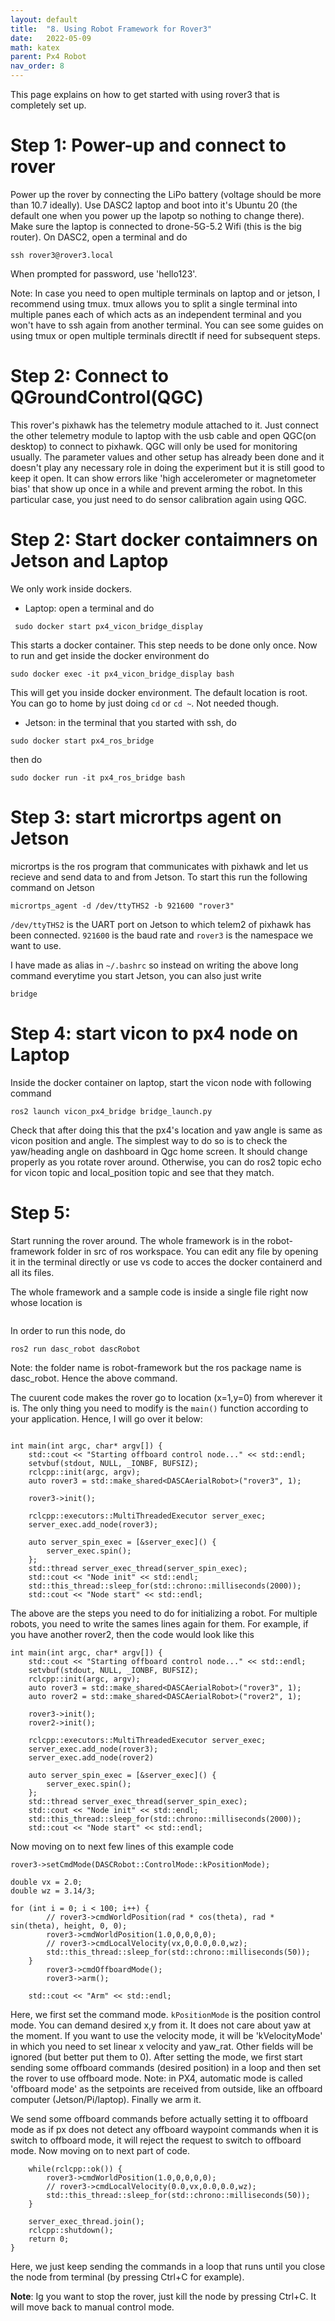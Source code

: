 ```yaml
---
layout: default
title:  "8. Using Robot Framework for Rover3"
date:   2022-05-09
math: katex
parent: Px4 Robot
nav_order: 8
---
```


This page explains on how to get started with using rover3 that is completely set up.

# Step 1: Power-up and connect to rover
Power up the rover by connecting the LiPo battery (voltage should be more than 10.7 ideally). Use DASC2 laptop and boot into it's Ubuntu 20 (the default one when you power up the lapotp so nothing to change there). Make sure the laptop is connected to drone-5G-5.2 Wifi (this is the big router). On DASC2, open a terminal and do
```
ssh rover3@rover3.local
```
When prompted for password, use 'hello123'.

Note: In case you need to open multiple terminals on laptop and or jetson, I recommend using tmux. tmux allows you to split a single terminal into multiple panes each of which acts as an independent terminal and you won't have to ssh again from another terminal. You can see some guides on using tmux or open multiple terminals directlt if need for subsequent steps.

# Step 2: Connect to QGroundControl(QGC)
This rover's pixhawk has the telemetry module attached to it. Just connect the other telemetry module to laptop with the usb cable and open QGC(on desktop) to connect to pixhawk. QGC will only be used for monitoring usually. The parameter values and other setup has already been done and it doesn't play any necessary role in doing the experiment but it is still good to keep it open. It can show errors like 'high accelerometer or magnetometer bias' that show up once in a while and prevent arming the robot. In this particular case, you just need to do sensor calibration again using QGC.

# Step 2: Start docker contaimners on Jetson and Laptop
We only work inside dockers. 
- Laptop: open a terminal and do 
```
 sudo docker start px4_vicon_bridge_display
```
This starts a docker container. This step needs to be done only once. Now to run and get inside the docker environment do
```
sudo docker exec -it px4_vicon_bridge_display bash
```
This will get you inside docker environment. The default location is root. You can go to home by just doing `cd` or `cd ~`. Not needed though.
- Jetson: in the terminal that you started with ssh, do
```
sudo docker start px4_ros_bridge
```
then do 
 ```
 sudo docker run -it px4_ros_bridge bash
 ```

# Step 3: start micrortps agent on Jetson
micrortps is the ros program that communicates with pixhawk and let us recieve and send data to and from Jetson. To start this run the following command on Jetson
```
micrortps_agent -d /dev/ttyTHS2 -b 921600 "rover3"
```
`/dev/ttyTHS2` is the UART port on Jetson to which telem2 of pixhawk has been connected. `921600` is the baud rate and `rover3` is the namespace we want to use.

I have made as alias in `~/.bashrc` so instead on writing the above long command everytime you start Jetson, you can also just write
```
bridge
```

# Step 4: start vicon to px4 node on Laptop
Inside the docker container on laptop, start the vicon node with following command
```
ros2 launch vicon_px4_bridge bridge_launch.py
```
Check that after doing this that the px4's location and yaw angle is same as vicon position and angle. The simplest way to do so is to check the yaw/heading angle on dashboard in Qgc home screen. It should change properly as you rotate rover around. Otherwise, you can do ros2 topic echo for vicon topic and local_position topic and see that they match.

# Step 5: 
Start running the rover around. The whole framework is in the robot-framework folder in src of ros workspace. You can edit any file by opening it in the terminal directly or use vs code to acces the docker containerd and all its files.

The whole framework and a sample code is inside a single file right now whose location is
```

```
In order to run this node, do
```
ros2 run dasc_robot dascRobot
```

Note: the folder name is robot-framework but the ros package name is dasc_robot. Hence the above command.

The cuurent code makes the rover go to location (x=1,y=0) from wherever it is. The only thing you need to modify is the `main()` function according to your application. Hence, I will go over it below:



```

int main(int argc, char* argv[]) {
	std::cout << "Starting offboard control node..." << std::endl;
	setvbuf(stdout, NULL, _IONBF, BUFSIZ);
	rclcpp::init(argc, argv);
    auto rover3 = std::make_shared<DASCAerialRobot>("rover3", 1);
    
    rover3->init();
    
    rclcpp::executors::MultiThreadedExecutor server_exec;
    server_exec.add_node(rover3);
    
    auto server_spin_exec = [&server_exec]() {
        server_exec.spin();
    };
    std::thread server_exec_thread(server_spin_exec);
    std::cout << "Node init" << std::endl;
    std::this_thread::sleep_for(std::chrono::milliseconds(2000));
    std::cout << "Node start" << std::endl;
```

The above are the steps you need to do for initializing a robot. For multiple robots, you need to write the sames lines again for them. For example, if you have another rover2, then the code would look like this
```
int main(int argc, char* argv[]) {
	std::cout << "Starting offboard control node..." << std::endl;
	setvbuf(stdout, NULL, _IONBF, BUFSIZ);
	rclcpp::init(argc, argv);
    auto rover3 = std::make_shared<DASCAerialRobot>("rover3", 1);
    auto rover2 = std::make_shared<DASCAerialRobot>("rover2", 1);
    
    rover3->init();
    rover2->init();
    
    rclcpp::executors::MultiThreadedExecutor server_exec;
    server_exec.add_node(rover3);
    server_exec.add_node(rover2)
    
    auto server_spin_exec = [&server_exec]() {
        server_exec.spin();
    };
    std::thread server_exec_thread(server_spin_exec);
    std::cout << "Node init" << std::endl;
    std::this_thread::sleep_for(std::chrono::milliseconds(2000));
    std::cout << "Node start" << std::endl;
```

Now moving on to next few lines of this example code
```
rover3->setCmdMode(DASCRobot::ControlMode::kPositionMode);

double vx = 2.0;
double wz = 3.14/3;
    
for (int i = 0; i < 100; i++) {
        // rover3->cmdWorldPosition(rad * cos(theta), rad * sin(theta), height, 0, 0);
        rover3->cmdWorldPosition(1.0,0,0,0,0);  
        // rover3->cmdLocalVelocity(vx,0,0.0,0.0,wz);  
        std::this_thread::sleep_for(std::chrono::milliseconds(50));
    }
        rover3->cmdOffboardMode();
        rover3->arm();
    
    std::cout << "Arm" << std::endl;
```
Here, we first set the command mode. `kPositionMode` is the position control mode. You can demand desired x,y from it. It does not care about yaw at the moment. If you want to use the velocity mode, it will be 'kVelocityMode' in which you need to set linear x velocity and yaw_rat. Other fields will be ignored (but better put them to 0). 
After setting the mode, we first start sending some offboard commands (desired position) in a loop and then set the rover to use offboard mode.
Note: in PX4, automatic mode is called 'offboard mode' as the setpoints are received from outside, like an offboard computer (Jetson/Pi/laptop). Finally we arm it.

We send some offboard commands before actually setting it to offboard mode as if px does not detect any offboard waypoint commands when it is switch to offboard mode, it will reject the request to switch to offboard mode. Now moving on to next part of code.
```
    while(rclcpp::ok()) {
        rover3->cmdWorldPosition(1.0,0,0,0,0);  
        // rover3->cmdLocalVelocity(0.0,vx,0.0,0.0,wz);  
        std::this_thread::sleep_for(std::chrono::milliseconds(50));
    }

    server_exec_thread.join();
    rclcpp::shutdown();
	return 0;
}
```
Here, we just keep sending the commands in a loop that runs until you close the node from terminal (by pressing Ctrl+C for example).

**Note**: Ig you want to stop the rover, just kill the node by pressing Ctrl+C. It will move back to manual control mode.







<!-- # Old(Incomplete) documentation from here on. 
# Framework
Make sure to make some position/velocity commands before commanding to arm

# Ground Robot

## Container 
Use the container vicon_px4_ros2_bridge:veriosn1.1 (px4_vicon_bridge_display in DASC 2) on the laptop you plan to use. if using indoor make sure to launch the file bridge_launch.py, and afterwards run dasc_robot. These are located in px3_ros_com_ros2. Any changes made to any of the files in px4_ros_com_ros2 requires a colcon build afterwards.

## bridge_launch.py

Before launching bridge_launch.py check the launch file to see if there are nodes for each agent you're planning to use has been added and is using the proper namespace set on the vehicle itself and on vicon's computer. Make sure the Vicon computer is connected to swarm-5G or the appropriate network, and that the IP address specified in the hostname variable matches the vicon computer's ip address. Then launch with the command

```
ros2 launch vicon_px4_bridge bridge_launch.py
```

## dasc_robot

Make sure to run ```colcon build``` after whatever edits you make to the framework. To run the dascRobot node use
```
ros2 run dasc_robot dascRobot
```
-->
